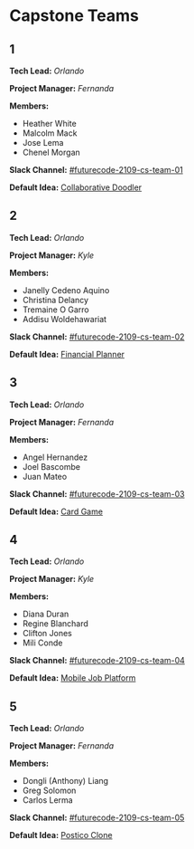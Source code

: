 # Capstone Teams

## 1

**Tech Lead:** _Orlando_

**Project Manager:** _Fernanda_

**Members:**

- Heather White
- Malcolm Mack
- Jose Lema
- Chenel Morgan

**Slack Channel:** [#futurecode-2109-cs-team-01](https://fullstackacademy.slack.com/archives/C02T64FRAP7)

**Default Idea:** [Collaborative Doodler](./default-ideas/01-arts-collaborative-doodler.md)

## 2

**Tech Lead:** _Orlando_

**Project Manager:** _Kyle_

**Members:**

- Janelly Cedeno Aquino
- Christina Delancy
- Tremaine O Garro
- Addisu Woldehawariat

**Slack Channel:** [#futurecode-2109-cs-team-02](https://fullstackacademy.slack.com/archives/C02TMM75KQ9)

**Default Idea:** [Financial Planner](./default-ideas/02-dataviz-financial-planner.md)

## 3

**Tech Lead:** _Orlando_

**Project Manager:** _Fernanda_

**Members:**

- Angel Hernandez
- Joel Bascombe
- Juan Mateo

**Slack Channel:** [#futurecode-2109-cs-team-03](https://fullstackacademy.slack.com/archives/C02SUDG3M1D)

**Default Idea:** [Card Game](./default-ideas/03-gaming-card-game.md)

## 4

**Tech Lead:** _Orlando_

**Project Manager:** _Kyle_

**Members:**

- Diana Duran
- Regine Blanchard
- Clifton Jones
- Mili Conde

**Slack Channel:** [#futurecode-2109-cs-team-04](https://fullstackacademy.slack.com/archives/C02T938402X)

**Default Idea:** [Mobile Job Platform](./default-ideas/04-mobile-job-platform.md)

## 5

**Tech Lead:** _Orlando_

**Project Manager:** _Fernanda_

**Members:**

- Dongli (Anthony) Liang
- Greg Solomon
- Carlos Lerma

**Slack Channel:** [#futurecode-2109-cs-team-05](https://fullstackacademy.slack.com/archives/C02SUDGBX0X)

**Default Idea:** [Postico Clone](./default-ideas/05-ml-postico.md)